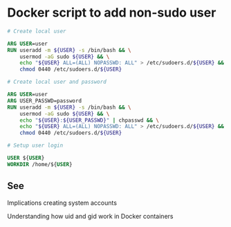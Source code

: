 # Docker script to add non-sudo user

```Dockerfile
# Create local user

ARG USER=user
RUN useradd -m ${USER} -s /bin/bash && \
    usermod -aG sudo ${USER} && \
    echo "${USER} ALL=(ALL) NOPASSWD: ALL" > /etc/sudoers.d/${USER} && \
    chmod 0440 /etc/sudoers.d/${USER}

# Create local user and password

ARG USER=user
ARG USER_PASSWD=password
RUN useradd -m ${USER} -s /bin/bash && \
    usermod -aG sudo ${USER} && \
    echo "${USER}:${USER_PASSWD}" | chpasswd && \
    echo "${USER} ALL=(ALL) NOPASSWD: ALL" > /etc/sudoers.d/${USER} && \
    chmod 0440 /etc/sudoers.d/${USER}

# Setup user login

USER ${USER}
WORKDIR /home/${USER}
```

## See

Implications creating system accounts

Understanding how uid and gid work in Docker containers
